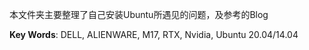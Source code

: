 本文件夹主要整理了自己安装Ubuntu所遇见的问题，及参考的Blog

**Key Words**: DELL, ALIENWARE, M17, RTX, Nvidia, Ubuntu 20.04/14.04